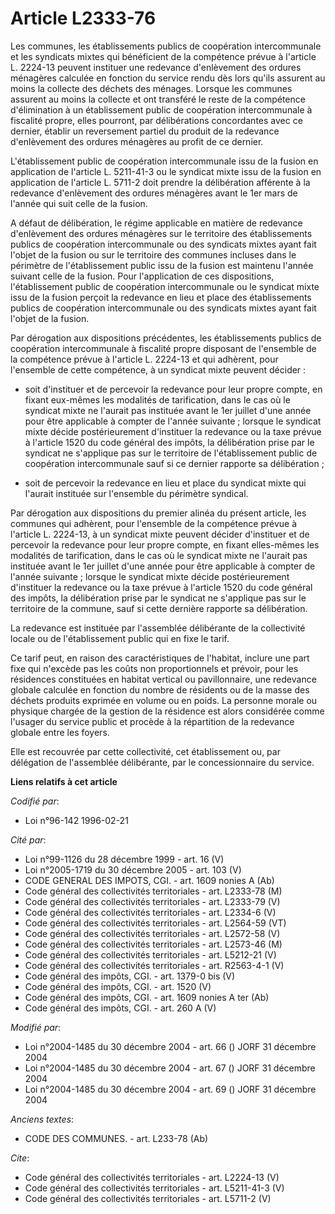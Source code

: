 # Article L2333-76

Les communes, les établissements publics de coopération intercommunale et les syndicats mixtes qui bénéficient de la
compétence prévue à l'article L. 2224-13 peuvent instituer une redevance d'enlèvement des ordures ménagères calculée en
fonction du service rendu dès lors qu'ils assurent au moins la collecte des déchets des ménages. Lorsque les communes
assurent au moins la collecte et ont transféré le reste de la compétence d'élimination à un établissement public de
coopération intercommunale à fiscalité propre, elles pourront, par délibérations concordantes avec ce dernier, établir un
reversement partiel du produit de la redevance d'enlèvement des ordures ménagères au profit de ce dernier.

L'établissement public de coopération intercommunale issu de la fusion en application de l'article L. 5211-41-3 ou le
syndicat mixte issu de la fusion en application de l'article L. 5711-2 doit prendre la délibération afférente à la redevance
d'enlèvement des ordures ménagères avant le 1er mars de l'année qui suit celle de la fusion.

A défaut de délibération, le régime applicable en matière de redevance d'enlèvement des ordures ménagères sur le territoire
des établissements publics de coopération intercommunale ou des syndicats mixtes ayant fait l'objet de la fusion ou sur le
territoire des communes incluses dans le périmètre de l'établissement public issu de la fusion est maintenu l'année suivant
celle de la fusion. Pour l'application de ces dispositions, l'établissement public de coopération intercommunale ou le
syndicat mixte issu de la fusion perçoit la redevance en lieu et place des établissements publics de coopération
intercommunale ou des syndicats mixtes ayant fait l'objet de la fusion. 

Par dérogation aux dispositions précédentes, les établissements publics de coopération intercommunale à fiscalité propre
disposant de l'ensemble de la compétence prévue à l'article L. 2224-13 et qui adhèrent, pour l'ensemble de cette compétence,
à un syndicat mixte peuvent décider :

- soit d'instituer et de percevoir la redevance pour leur propre compte, en fixant eux-mêmes les modalités de tarification,
dans le cas où le syndicat mixte ne l'aurait pas instituée avant le 1er juillet d'une année pour être applicable à compter de
l'année suivante ; lorsque le syndicat mixte décide postérieurement d'instituer la redevance ou la taxe prévue à l'article
1520 du code général des impôts, la délibération prise par le syndicat ne s'applique pas sur le territoire de l'établissement
public de coopération intercommunale sauf si ce dernier rapporte sa délibération ;

- soit de percevoir la redevance en lieu et place du syndicat mixte qui l'aurait instituée sur l'ensemble du périmètre
syndical. 

Par dérogation aux dispositions du premier alinéa du présent article, les communes qui adhèrent, pour l'ensemble de la
compétence prévue à l'article L. 2224-13, à un syndicat mixte peuvent décider d'instituer et de percevoir la redevance pour
leur propre compte, en fixant elles-mêmes les modalités de tarification, dans le cas où le syndicat mixte ne l'aurait pas
instituée avant le 1er juillet d'une année pour être applicable à compter de l'année suivante ; lorsque le syndicat mixte
décide postérieurement d'instituer la redevance ou la taxe prévue à l'article 1520 du code général des impôts, la
délibération prise par le syndicat ne s'applique pas sur le territoire de la commune, sauf si cette dernière rapporte sa
délibération. 

La redevance est instituée par l'assemblée délibérante de la collectivité locale ou de l'établissement public qui en fixe le
tarif. 

Ce tarif peut, en raison des caractéristiques de l'habitat, inclure une part fixe qui n'excède pas les coûts non
proportionnels et prévoir, pour les résidences constituées en habitat vertical ou pavillonnaire, une redevance globale
calculée en fonction du nombre de résidents ou de la masse des déchets produits exprimée en volume ou en poids. La personne
morale ou physique chargée de la gestion de la résidence est alors considérée comme l'usager du service public et procède à
la répartition de la redevance globale entre les foyers. 

Elle est recouvrée par cette collectivité, cet établissement ou, par délégation de l'assemblée délibérante, par le
concessionnaire du service.

**Liens relatifs à cet article**

_Codifié par_:

  - Loi n°96-142 1996-02-21

_Cité par_:

  - Loi n°99-1126 du 28 décembre 1999 - art. 16 (V)
  - Loi n°2005-1719 du 30 décembre 2005 - art. 103 (V)
  - CODE GENERAL DES IMPOTS, CGI. - art. 1609 nonies A (Ab)
  - Code général des collectivités territoriales - art. L2333-78 (M)
  - Code général des collectivités territoriales - art. L2333-79 (V)
  - Code général des collectivités territoriales - art. L2334-6 (V)
  - Code général des collectivités territoriales - art. L2564-59 (VT)
  - Code général des collectivités territoriales - art. L2572-58 (V)
  - Code général des collectivités territoriales - art. L2573-46 (M)
  - Code général des collectivités territoriales - art. L5212-21 (V)
  - Code général des collectivités territoriales - art. R2563-4-1 (V)
  - Code général des impôts, CGI. - art. 1379-0 bis (V)
  - Code général des impôts, CGI. - art. 1520 (V)
  - Code général des impôts, CGI. - art. 1609 nonies A ter (Ab)
  - Code général des impôts, CGI. - art. 260 A (V)

_Modifié par_:

  - Loi n°2004-1485 du 30 décembre 2004 - art. 66 () JORF 31 décembre 2004
  - Loi n°2004-1485 du 30 décembre 2004 - art. 67 () JORF 31 décembre 2004
  - Loi n°2004-1485 du 30 décembre 2004 - art. 69 () JORF 31 décembre 2004

_Anciens textes_:

  - CODE DES COMMUNES. - art. L233-78 (Ab)

_Cite_:

  - Code général des collectivités territoriales - art. L2224-13 (V)
  - Code général des collectivités territoriales - art. L5211-41-3 (V)
  - Code général des collectivités territoriales - art. L5711-2 (V)
